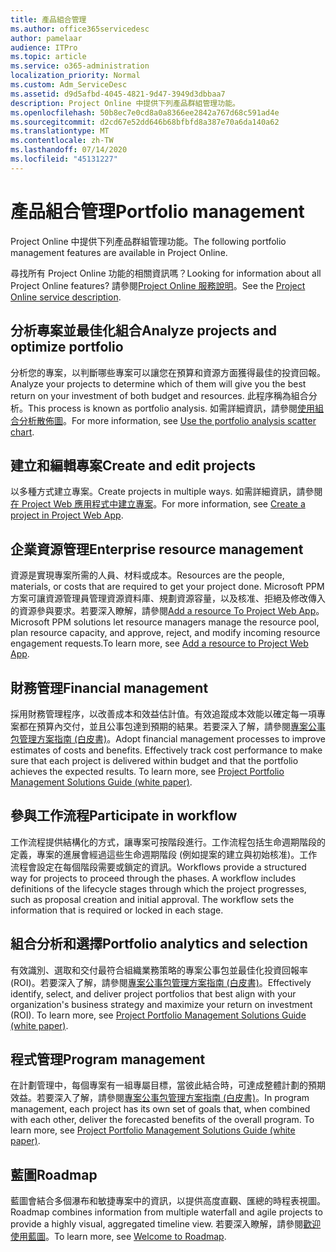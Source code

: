 ```yaml
---
title: 產品組合管理
ms.author: office365servicedesc
author: pamelaar
audience: ITPro
ms.topic: article
ms.service: o365-administration
localization_priority: Normal
ms.custom: Adm_ServiceDesc
ms.assetid: d9d5afbd-4045-4821-9d47-3949d3dbbaa7
description: Project Online 中提供下列產品群組管理功能。
ms.openlocfilehash: 50b8ec7e0cd8a0a8366ee2842a767d68c591ad4e
ms.sourcegitcommit: d2cd67e52dd646b68bfbfd8a387e70a6da140a62
ms.translationtype: MT
ms.contentlocale: zh-TW
ms.lasthandoff: 07/14/2020
ms.locfileid: "45131227"
---
```

# <a name="portfolio-management"></a><span data-ttu-id="47790-103">產品組合管理</span><span class="sxs-lookup"><span data-stu-id="47790-103">Portfolio management</span></span>

<span data-ttu-id="47790-104">Project Online 中提供下列產品群組管理功能。</span><span class="sxs-lookup"><span data-stu-id="47790-104">The following portfolio management features are available in Project Online.</span></span>
  
<span data-ttu-id="47790-105">尋找所有 Project Online 功能的相關資訊嗎？</span><span class="sxs-lookup"><span data-stu-id="47790-105">Looking for information about all Project Online features?</span></span> <span data-ttu-id="47790-106">請參閱[Project Online 服務說明](project-online-service-description.md)。</span><span class="sxs-lookup"><span data-stu-id="47790-106">See the [Project Online service description](project-online-service-description.md).</span></span>
  
## <a name="analyze-projects-and-optimize-portfolio"></a><span data-ttu-id="47790-107">分析專案並最佳化組合</span><span class="sxs-lookup"><span data-stu-id="47790-107">Analyze projects and optimize portfolio</span></span>

<span data-ttu-id="47790-108">分析您的專案，以判斷哪些專案可以讓您在預算和資源方面獲得最佳的投資回報。</span><span class="sxs-lookup"><span data-stu-id="47790-108">Analyze your projects to determine which of them will give you the best return on your investment of both budget and resources.</span></span> <span data-ttu-id="47790-109">此程序稱為組合分析。</span><span class="sxs-lookup"><span data-stu-id="47790-109">This process is known as portfolio analysis.</span></span> <span data-ttu-id="47790-110">如需詳細資訊，請參閱[使用組合分析散佈圖](https://go.microsoft.com/fwlink/?LinkID=823665&amp;clcid=0x409)。</span><span class="sxs-lookup"><span data-stu-id="47790-110">For more information, see [Use the portfolio analysis scatter chart](https://go.microsoft.com/fwlink/?LinkID=823665&amp;clcid=0x409).</span></span>
  
## <a name="create-and-edit-projects"></a><span data-ttu-id="47790-111">建立和編輯專案</span><span class="sxs-lookup"><span data-stu-id="47790-111">Create and edit projects</span></span>

<span data-ttu-id="47790-112">以多種方式建立專案。</span><span class="sxs-lookup"><span data-stu-id="47790-112">Create projects in multiple ways.</span></span> <span data-ttu-id="47790-113">如需詳細資訊，請參閱[在 Project Web 應用程式中建立專案](https://go.microsoft.com/fwlink/?LinkID=746895&amp;clcid=0x409)。</span><span class="sxs-lookup"><span data-stu-id="47790-113">For more information, see [Create a project in Project Web App](https://go.microsoft.com/fwlink/?LinkID=746895&amp;clcid=0x409).</span></span>
  
## <a name="enterprise-resource-management"></a><span data-ttu-id="47790-114">企業資源管理</span><span class="sxs-lookup"><span data-stu-id="47790-114">Enterprise resource management</span></span>

<span data-ttu-id="47790-115">資源是實現專案所需的人員、材料或成本。</span><span class="sxs-lookup"><span data-stu-id="47790-115">Resources are the people, materials, or costs that are required to get your project done.</span></span> <span data-ttu-id="47790-116">Microsoft PPM 方案可讓資源管理員管理資源資料庫、規劃資源容量，以及核准、拒絕及修改傳入的資源參與要求。若要深入瞭解，請參閱[Add a resource To Project Web App](https://go.microsoft.com/fwlink/p/?LinkId=271320)。</span><span class="sxs-lookup"><span data-stu-id="47790-116">Microsoft PPM solutions let resource managers manage the resource pool, plan resource capacity, and approve, reject, and modify incoming resource engagement requests.To learn more, see [Add a resource to Project Web App](https://go.microsoft.com/fwlink/p/?LinkId=271320).</span></span>
  
## <a name="financial-management"></a><span data-ttu-id="47790-117">財務管理</span><span class="sxs-lookup"><span data-stu-id="47790-117">Financial management</span></span>

<span data-ttu-id="47790-p105">採用財務管理程序，以改善成本和效益估計值。有效追蹤成本效能以確定每一項專案都在預算內交付，並且公事包達到預期的結果。若要深入了解，請參閱[專案公事包管理方案指南 (白皮書)](https://go.microsoft.com/fwlink/p/?LinkId=402633)。</span><span class="sxs-lookup"><span data-stu-id="47790-p105">Adopt financial management processes to improve estimates of costs and benefits. Effectively track cost performance to make sure that each project is delivered within budget and that the portfolio achieves the expected results. To learn more, see [Project Portfolio Management Solutions Guide (white paper)](https://go.microsoft.com/fwlink/p/?LinkId=402633).</span></span>
  
## <a name="participate-in-workflow"></a><span data-ttu-id="47790-121">參與工作流程</span><span class="sxs-lookup"><span data-stu-id="47790-121">Participate in workflow</span></span>

<span data-ttu-id="47790-p106">工作流程提供結構化的方式，讓專案可按階段進行。工作流程包括生命週期階段的定義，專案的進展會經過這些生命週期階段 (例如提案的建立與初始核准)。工作流程會設定在每個階段需要或鎖定的資訊。</span><span class="sxs-lookup"><span data-stu-id="47790-p106">Workflows provide a structured way for projects to proceed through the phases. A workflow includes definitions of the lifecycle stages through which the project progresses, such as proposal creation and initial approval. The workflow sets the information that is required or locked in each stage.</span></span>
  
## <a name="portfolio-analytics-and-selection"></a><span data-ttu-id="47790-125">組合分析和選擇</span><span class="sxs-lookup"><span data-stu-id="47790-125">Portfolio analytics and selection</span></span>

<span data-ttu-id="47790-p107">有效識別、選取和交付最符合組織業務策略的專案公事包並最佳化投資回報率 (ROI)。若要深入了解，請參閱[專案公事包管理方案指南 (白皮書)](https://go.microsoft.com/fwlink/p/?LinkId=402633)。</span><span class="sxs-lookup"><span data-stu-id="47790-p107">Effectively identify, select, and deliver project portfolios that best align with your organization's business strategy and maximize your return on investment (ROI). To learn more, see [Project Portfolio Management Solutions Guide (white paper)](https://go.microsoft.com/fwlink/p/?LinkId=402633).</span></span>
  
## <a name="program-management"></a><span data-ttu-id="47790-128">程式管理</span><span class="sxs-lookup"><span data-stu-id="47790-128">Program management</span></span>

<span data-ttu-id="47790-p108">在計劃管理中，每個專案有一組專屬目標，當彼此結合時，可達成整體計劃的預期效益。若要深入了解，請參閱[專案公事包管理方案指南 (白皮書)](https://go.microsoft.com/fwlink/p/?LinkId=402633)。</span><span class="sxs-lookup"><span data-stu-id="47790-p108">In program management, each project has its own set of goals that, when combined with each other, deliver the forecasted benefits of the overall program. To learn more, see [Project Portfolio Management Solutions Guide (white paper)](https://go.microsoft.com/fwlink/p/?LinkId=402633).</span></span>
  
## <a name="roadmap"></a><span data-ttu-id="47790-131">藍圖</span><span class="sxs-lookup"><span data-stu-id="47790-131">Roadmap</span></span>

<span data-ttu-id="47790-132">藍圖會結合多個瀑布和敏捷專案中的資訊，以提供高度直觀、匯總的時程表視圖。</span><span class="sxs-lookup"><span data-stu-id="47790-132">Roadmap combines information from multiple waterfall and agile projects to provide a highly visual, aggregated timeline view.</span></span> <span data-ttu-id="47790-133">若要深入瞭解，請參閱[歡迎使用藍圖](https://support.office.com/article/video-welcome-to-roadmap-57764149-51b8-468f-a50d-9ea6a4fd835a)。</span><span class="sxs-lookup"><span data-stu-id="47790-133">To learn more, see [Welcome to Roadmap](https://support.office.com/article/video-welcome-to-roadmap-57764149-51b8-468f-a50d-9ea6a4fd835a).</span></span>

